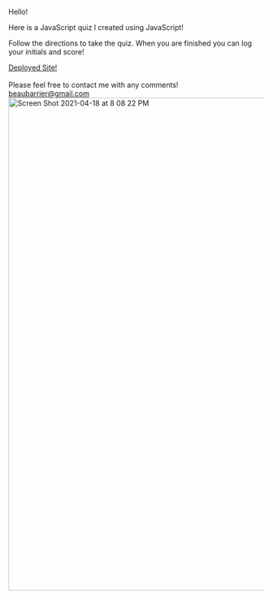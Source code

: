 Hello!

Here is a JavaScript quiz I created using JavaScript!

Follow the directions to take the quiz. When you are finished you can log your
initials and score!

<a href="https://beaubarrier.github.io/JavaScript-Quiz/">Deployed Site!</a>
<br><br>
Please feel free to contact me with any comments!<br>
beaubarrier@gmail.com
<br>
<img width="970" alt="Screen Shot 2021-04-18 at 8 08 22 PM" src="https://user-images.githubusercontent.com/78766978/115176598-46443580-a082-11eb-928f-a42e7e3ff10f.png">
